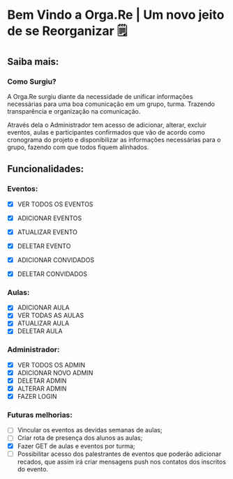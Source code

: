 # Bem Vindo a Orga.Re | Um novo jeito de se Reorganizar 🗒

## Saiba mais:
### Como Surgiu?

A Orga.Re surgiu diante da necessidade de unificar informações necessárias para uma boa comunicação em um  grupo, turma. Trazendo transparência e organização na comunicação.

Através dela  o Administrador tem acesso de adicionar, alterar, excluir eventos, aulas e participantes confirmados  que vão de acordo como cronograma do projeto e disponibilizar as informações necessárias para o grupo, fazendo com que todos fiquem alinhados.

## Funcionalidades:

### Eventos:
- [x] VER TODOS OS EVENTOS
- [x] ADICIONAR EVENTOS
- [x] ATUALIZAR EVENTO
- [x] DELETAR EVENTO
- [x] ADICIONAR CONVIDADOS
- [x] DELETAR CONVIDADOS


### Aulas:
- [x] ADICIONAR AULA
- [x] VER TODAS AS AULAS
- [x] ATUALIZAR AULA
- [x] DELETAR AULA

### Administrador:
- [x] VER TODOS OS ADMIN
- [x] ADICIONAR NOVO ADMIN
- [x] DELETAR ADMIN 
- [x] ALTERAR ADMIN
- [x] FAZER LOGIN

### Futuras melhorias:
 
- [ ] Vincular os eventos as devidas semanas de aulas;
- [ ] Criar rota de presença dos alunos as aulas;
- [x] Fazer GET de aulas e eventos por turma; 
- [ ] Possibilitar acesso dos palestrantes de eventos que poderão adicionar recados, que assim irá criar mensagens push nos contatos dos inscritos do evento.
